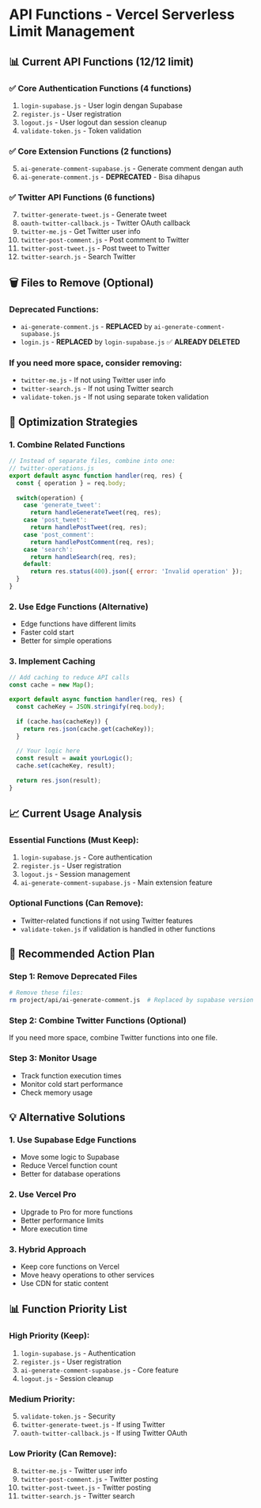 # API Functions - Vercel Serverless Limit Management

## 📊 Current API Functions (12/12 limit)

### ✅ **Core Authentication Functions (4 functions)**
1. `login-supabase.js` - User login dengan Supabase
2. `register.js` - User registration
3. `logout.js` - User logout dan session cleanup
4. `validate-token.js` - Token validation

### ✅ **Core Extension Functions (2 functions)**
5. `ai-generate-comment-supabase.js` - Generate comment dengan auth
6. `ai-generate-comment.js` - **DEPRECATED** - Bisa dihapus

### ✅ **Twitter API Functions (6 functions)**
7. `twitter-generate-tweet.js` - Generate tweet
8. `oauth-twitter-callback.js` - Twitter OAuth callback
9. `twitter-me.js` - Get Twitter user info
10. `twitter-post-comment.js` - Post comment to Twitter
11. `twitter-post-tweet.js` - Post tweet to Twitter
12. `twitter-search.js` - Search Twitter

## 🗑️ **Files to Remove (Optional)**

### **Deprecated Functions:**
- `ai-generate-comment.js` - **REPLACED** by `ai-generate-comment-supabase.js`
- `login.js` - **REPLACED** by `login-supabase.js` ✅ **ALREADY DELETED**

### **If you need more space, consider removing:**
- `twitter-me.js` - If not using Twitter user info
- `twitter-search.js` - If not using Twitter search
- `validate-token.js` - If not using separate token validation

## 🔧 **Optimization Strategies**

### **1. Combine Related Functions**
```javascript
// Instead of separate files, combine into one:
// twitter-operations.js
export default async function handler(req, res) {
  const { operation } = req.body;
  
  switch(operation) {
    case 'generate_tweet':
      return handleGenerateTweet(req, res);
    case 'post_tweet':
      return handlePostTweet(req, res);
    case 'post_comment':
      return handlePostComment(req, res);
    case 'search':
      return handleSearch(req, res);
    default:
      return res.status(400).json({ error: 'Invalid operation' });
  }
}
```

### **2. Use Edge Functions (Alternative)**
- Edge functions have different limits
- Faster cold start
- Better for simple operations

### **3. Implement Caching**
```javascript
// Add caching to reduce API calls
const cache = new Map();

export default async function handler(req, res) {
  const cacheKey = JSON.stringify(req.body);
  
  if (cache.has(cacheKey)) {
    return res.json(cache.get(cacheKey));
  }
  
  // Your logic here
  const result = await yourLogic();
  cache.set(cacheKey, result);
  
  return res.json(result);
}
```

## 📈 **Current Usage Analysis**

### **Essential Functions (Must Keep):**
1. `login-supabase.js` - Core authentication
2. `register.js` - User registration
3. `logout.js` - Session management
4. `ai-generate-comment-supabase.js` - Main extension feature

### **Optional Functions (Can Remove):**
- Twitter-related functions if not using Twitter features
- `validate-token.js` if validation is handled in other functions

## 🚀 **Recommended Action Plan**

### **Step 1: Remove Deprecated Files**
```bash
# Remove these files:
rm project/api/ai-generate-comment.js  # Replaced by supabase version
```

### **Step 2: Combine Twitter Functions (Optional)**
If you need more space, combine Twitter functions into one file.

### **Step 3: Monitor Usage**
- Track function execution times
- Monitor cold start performance
- Check memory usage

## 💡 **Alternative Solutions**

### **1. Use Supabase Edge Functions**
- Move some logic to Supabase
- Reduce Vercel function count
- Better for database operations

### **2. Use Vercel Pro**
- Upgrade to Pro for more functions
- Better performance limits
- More execution time

### **3. Hybrid Approach**
- Keep core functions on Vercel
- Move heavy operations to other services
- Use CDN for static content

## 📊 **Function Priority List**

### **High Priority (Keep):**
1. `login-supabase.js` - Authentication
2. `register.js` - User registration
3. `ai-generate-comment-supabase.js` - Core feature
4. `logout.js` - Session cleanup

### **Medium Priority:**
5. `validate-token.js` - Security
6. `twitter-generate-tweet.js` - If using Twitter
7. `oauth-twitter-callback.js` - If using Twitter OAuth

### **Low Priority (Can Remove):**
8. `twitter-me.js` - Twitter user info
9. `twitter-post-comment.js` - Twitter posting
10. `twitter-post-tweet.js` - Twitter posting
11. `twitter-search.js` - Twitter search 